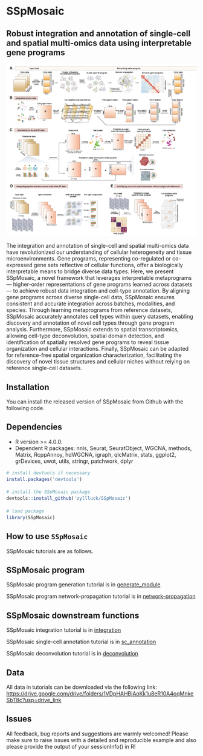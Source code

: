 # SSpMosaic
## Robust integration and annotation of single-cell and spatial multi-omics data using interpretable gene programs 

<p align="center">
<img src="https://github.com/zyllluck/SSpMosaic/blob/main/Workflow.png" width="800" />
</p>
The integration and annotation of single-cell and spatial multi-omics data have revolutionized our understanding of cellular heterogeneity and tissue microenvironments. Gene programs, representing co-regulated or co-expressed gene sets reflective of cellular functions, offer a biologically interpretable means to bridge diverse data types. Here, we present SSpMosaic, a novel framework that leverages interpretable metaprograms — higher-order representations of gene programs learned across datasets — to achieve robust data integration and cell-type annotation. By aligning gene programs across diverse single-cell data, SSpMosaic ensures consistent and accurate integration across batches, modalities, and species. Through learning metaprograms from reference datasets, SSpMosaic accurately annotates cell types within query datasets, enabling discovery and annotation of novel cell types through gene program analysis. Furthermore, SSpMosaic extends to spatial transcriptomics, allowing cell-type deconvolution, spatial domain detection, and identification of spatially resolved gene programs to reveal tissue organization and cellular interactions. Finally, SSpMosaic can be adapted for reference-free spatial organization characterization, facilitating the discovery of novel tissue structures and cellular niches without relying on reference single-cell datasets.

Installation
------------
You can install the released version of SSpMosaic from Github with the following code.

## Dependencies 
* R version >= 4.0.0.
* Dependent R packages: nnls, Seurat, SeuratObject, WGCNA, methods, Matrix, RcppAnnoy, hdWGCNA, igraph, qlcMatrix, stats, ggplot2, grDevices, uwot, utils, stringr, patchwork, dplyr

``` r
# install devtools if necessary
install.packages('devtools')

# install the SSpMosaic package
devtools::install_github('zyllluck/SSpMosaic')

# load package
library(SSpMosaic)

```




How to use `SSpMosaic`
-------------------
SSpMosaic tutorials are as follows.

## SSpMosaic program

SSpMosaic program generation tutorial is in [generate_module](https://zyllluck.github.io/SSpMosaic/program_generation.html)

SSpMosaic program network-propagation tutorial is in [network-propagation](https://zyllluck.github.io/SSpMosaic/network_propagation.html)

## SSpMosaic downstream functions

SSpMosaic integration tutorial is in [integration](https://zyllluck.github.io/SSpMosaic/integration_tutorial.html)

SSpMosaic single-cell annotation tutorial is in [sc_annotation](https://zyllluck.github.io/SSpMosaic/sc_annotation_tutorial.html)

SSpMosaic deconvolution tutorial is in [deconvolution](https://zyllluck.github.io/SSpMosaic/spatial_deconvolution_tutorial.html)

Data
------------
All data in tutorials can be downloaded via the following link:
https://drive.google.com/drive/folders/1VDpHAHBjAoKk1u8eR10A4oqMnkeSbT8c?usp=drive_link

Issues
------------
All feedback, bug reports and suggestions are warmly welcomed! Please make sure to raise issues with a detailed and reproducible example and also please provide the output of your sessionInfo() in R! 
